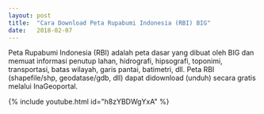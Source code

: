 ```yaml
---
layout: post
title:  "Cara Download Peta Rupabumi Indonesia (RBI) BIG"
date:   2018-02-07
---
```



<p class="intro"><span class="dropcap">P</span>eta Rupabumi Indonesia (RBI) adalah peta dasar yang dibuat oleh BIG dan memuat informasi penutup lahan, hidrografi, hipsografi, toponimi, transportasi, batas wilayah, garis pantai, batimetri, dll. Peta RBI (shapefile/shp, geodatase/gdb, dll) dapat didownload (unduh) secara gratis melalui InaGeoportal.</p>

{% include youtube.html id="h8zYBDWgYxA" %}
